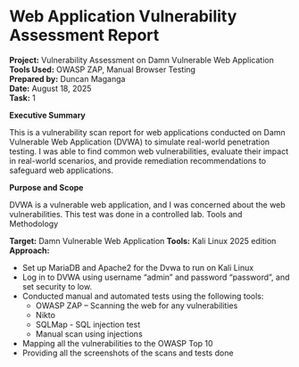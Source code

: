 # Web Application Vulnerability Assessment Report


**Project:** Vulnerability Assessment on Damn Vulnerable Web Application  
**Tools Used:** OWASP ZAP, Manual Browser Testing  
**Prepared by:** Duncan Maganga  
**Date:** August 18, 2025  
**Task:** 1  

**Executive Summary**

This is a vulnerability scan report for web applications conducted on Damn Vulnerable Web Application (DVWA) to simulate real-world penetration testing. I was able to find common web vulnerabilities, evaluate their impact in real-world scenarios, and provide remediation recommendations to safeguard web applications.

**Purpose and Scope**

DVWA is a vulnerable web application, and I was concerned about the web vulnerabilities. This test was done in a controlled lab.
Tools and Methodology

**Target:** Damn Vulnerable Web Application
**Tools:** Kali Linux 2025 edition
**Approach:**
- Set up MariaDB and Apache2 for the Dvwa to run on Kali Linux
- Log in to DVWA using username “admin” and password “password”, and set security to low.
- Conducted manual and automated tests using the following tools:
   - OWASP ZAP – Scanning the web for any vulnerabilities
   - Nikto
   - SQLMap - SQL injection test
   - Manual scan using injections
- Mapping all the vulnerabilities to the OWASP Top 10
- Providing all the screenshots of the scans and tests done

















